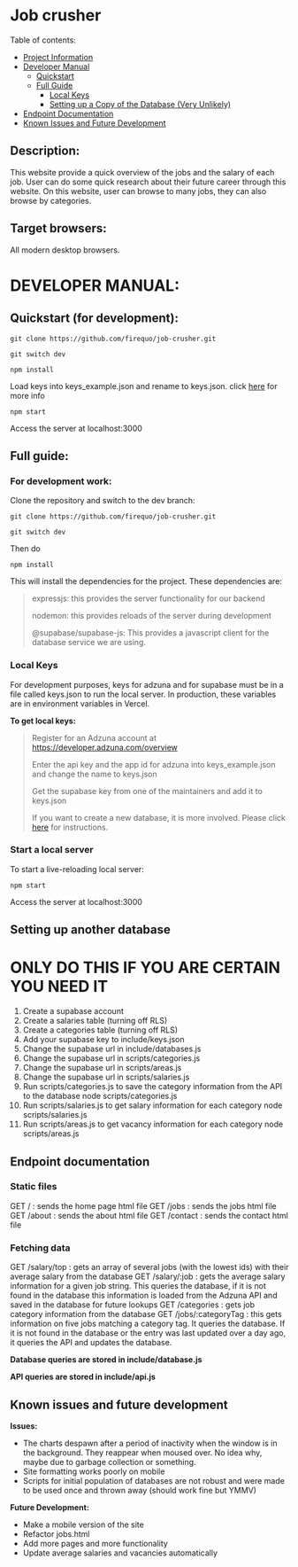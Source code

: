 # Job crusher

Table of contents:
- [Project Information](#pinfo)
- [Developer Manual](#manual)
    - [Quickstart](#quickstart)
    - [Full Guide](#full-guide)
        - [Local Keys](#local-keys)
        - [Setting up a Copy of the Database (Very Unlikely)](#db-setup)
- [Endpoint Documentation](#endpoints)
- [Known Issues and Future Development](#issues-future)
 
<a id="pinfo"></a>

## Description: 

This website provide a quick overview of the jobs and the salary of each job. User can do some quick research about their future career through this website. On this website, user can browse to many jobs, they can also browse by categories.  

## Target browsers: 

All modern desktop browsers. 

<a id="manual"></a>

# DEVELOPER MANUAL:

<a id="quickstart"></a>

## Quickstart (for development):

    git clone https://github.com/firequo/job-crusher.git

    git switch dev 

    npm install

Load keys into keys_example.json and rename to keys.json.  click [here](#loading-keys) for more info

    npm start

Access the server at localhost:3000

<a id="full-guide"></a>

## Full guide: 

### For development work:

Clone the repository and switch to the dev branch:

    git clone https://github.com/firequo/job-crusher.git

    git switch dev 

Then do 

    npm install

This will install the dependencies for the project. These dependencies are:

> expressjs: this provides the server functionality for our backend
>
> nodemon: this provides reloads of the server during development
>
> @supabase/supabase-js: This provides a javascript client for the database service we are using.

<a id="local-keys"></a>

### Local Keys

For development purposes, keys for adzuna and for supabase must be in a file called keys.json to run the local server.
In production, these variables are in environment variables in Vercel.

**To get local keys:**
> Register for an Adzuna account at https://developer.adzuna.com/overview
>
> Enter the api key and the app id for adzuna into keys_example.json and change the name to keys.json 
>
> Get the supabase key from one of the maintainers and add it to keys.json
>
> If you want to create a new database, it is more involved. Please click [here](#db-setup) for instructions.

### Start a local server

To start a live-reloading local server:

    npm start

Access the server at localhost:3000

<a id="db-setup"></a>

## Setting up another database

# ONLY DO THIS IF YOU ARE CERTAIN YOU NEED IT

1. Create a supabase account
2. Create a salaries table (turning off RLS)
3. Create a categories table (turning off RLS)
4. Add your supabase key to include/keys.json
5. Change the supabase url in include/databases.js
6. Change the supabase url in scripts/categories.js
7. Change the supabase url in scripts/areas.js
8. Change the supabase url in scripts/salaries.js
9. Run scripts/categories.js to save the category information from the API to the database
    node scripts/categories.js
10. Run scripts/salaries.js to get salary information for each category
    node scripts/salaries.js
11. Run scripts/areas.js to get vacancy information for each category
    node scripts/areas.js

<a id="endpoints"></a>

## Endpoint documentation

### Static files

GET / : sends the home page html file
GET /jobs : sends the jobs html file
GET /about : sends the about html file
GET /contact : sends the contact html file

### Fetching data

GET /salary/top :  gets an array of several jobs (with the lowest ids) with their average salary from the database
GET /salary/:job : gets the average salary information for a given job string. This queries the database, if it is not found in the database this information is loaded from the Adzuna API and saved in the database for future lookups 
GET /categories : gets job category information from the database
GET /jobs/:categoryTag : this gets information on five jobs matching a category tag. It queries the database. If it is not found in the database or the entry was last updated over a day ago, it queries the API and updates the database.

**Database queries are stored in include/database.js**

**API queries are stored in include/api.js**

<a id="issues-future"></a>

## Known issues and future development

**Issues:**
- The charts despawn after a period of inactivity when the window is in the background. They reappear when moused over. No idea why, maybe due to garbage collection or something.
- Site formatting works poorly on mobile
- Scripts for initial population of databases are not robust and were made to be used once and thrown away (should work fine but YMMV)

**Future Development:**
- Make a mobile version of the site
- Refactor jobs.html
- Add more pages and more functionality
- Update average salaries and vacancies automatically
